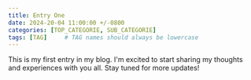 ```yaml
---
title: Entry One
date: 2024-20-04 11:00:00 +/-0800
categories: [TOP_CATEGORIE, SUB_CATEGORIE]
tags: [TAG]     # TAG names should always be lowercase
---
```


This is my first entry in my blog. I'm excited to start sharing my thoughts and experiences with you all. Stay tuned for more updates!